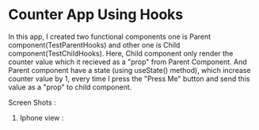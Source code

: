 # Counter App Using Hooks

In this app, I created two functional components one is Parent component(TestParentHooks) and other one is Child component(TestChildHooks). Here, Child component only render the counter value which it recieved as a "prop" from Parent Component. And Parent component have a state (using useState() method), which increase counter value by 1, every time I press the "Press Me" button and send this value as a "prop" to child component.

Screen Shots : 

1) Iphone view :

